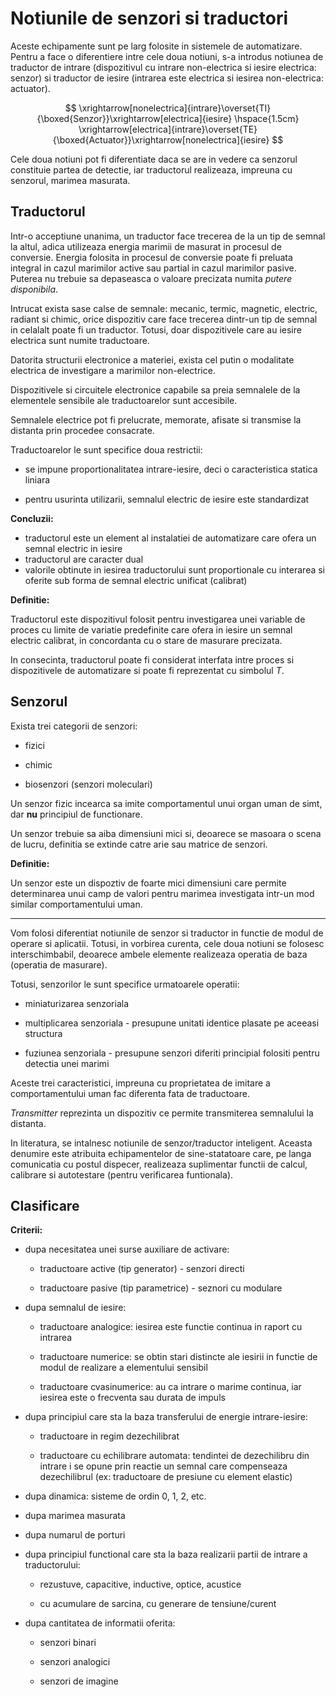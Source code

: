 # Notiunile de senzori si traductori

Aceste echipamente sunt pe larg folosite in sistemele de automatizare. Pentru a face o diferentiere intre cele doua notiuni, s-a introdus notiunea de traductor de intrare (dispozitivul cu intrare non-electrica si iesire electrica: senzor) si traductor de iesire (intrarea este electrica si iesirea non-electrica: actuator).

$$
\xrightarrow[nonelectrica]{intrare}\overset{TI}{\boxed{Senzor}}\xrightarrow[electrica]{iesire} 
\hspace{1.5cm}
\xrightarrow[electrica]{intrare}\overset{TE}{\boxed{Actuator}}\xrightarrow[nonelectrica]{iesire} 
$$

Cele doua notiuni pot fi diferentiate daca se are in vedere ca senzorul constituie partea de detectie, iar traductorul realizeaza, impreuna cu senzorul, marimea masurata.

## Traductorul

Intr-o acceptiune unanima, un traductor face trecerea de la un tip de semnal la altul, adica utilizeaza energia marimii de masurat in procesul de conversie. Energia folosita in procesul de conversie poate fi preluata integral in cazul marimilor active sau partial in cazul marimilor pasive. Puterea nu trebuie sa depaseasca o valoare precizata numita *putere disponibila*. 

Intrucat exista sase calse de semnale: mecanic, termic, magnetic, electric, radiant si chimic, orice dispozitiv care face trecerea dintr-un tip de semnal in celalalt poate fi un traductor. Totusi, doar dispozitivele care au iesire electrica sunt numite traductoare.

Datorita structurii electronice a materiei, exista cel putin o modalitate electrica de investigare a marimilor non-electrice. 

Dispozitivele si circuitele electronice capabile sa preia semnalele de la elementele sensibile ale traductoarelor sunt accesibile.

Semnalele electrice pot fi prelucrate, memorate, afisate si transmise la distanta prin procedee consacrate.

Traductoarelor le sunt specifice doua restrictii:

- se impune proportionalitatea intrare-iesire, deci o caracteristica statica liniara

- pentru usurinta utilizarii, semnalul electric de iesire este standardizat

**Concluzii:**

- traductorul este un element al instalatiei de automatizare care ofera un semnal electric in iesire
- traductorul are caracter dual
- valorile obtinute in iesirea traductorului sunt proportionale cu interarea si oferite sub forma de semnal electric unificat (calibrat) 

**Definitie:**

Traductorul este dispozitivul folosit pentru investigarea unei variable de proces cu limite de variatie predefinite care ofera in iesire un semnal electric calibrat, in concordanta cu o stare de masurare precizata. 

In consecinta, traductorul poate fi considerat interfata intre proces si dispozitivele de automatizare si poate fi reprezentat cu simbolul $T$.

## Senzorul

Exista trei categorii de senzori:

- fizici

- chimic

- biosenzori (senzori moleculari)

Un senzor fizic incearca sa imite comportamentul unui organ uman de simt, dar **nu** principiul de functionare. 

Un senzor trebuie sa aiba dimensiuni mici si, deoarece se masoara o scena de lucru, definitia se extinde catre arie sau matrice de senzori.

**Definitie:**

Un senzor este un dispoztiv de foarte mici dimensiuni care permite determinarea unui camp de valori pentru marimea investigata intr-un mod similar comportamentului uman.

---

Vom folosi diferentiat notiunile de senzor si traductor in functie de modul de operare si aplicatii. Totusi, in vorbirea curenta, cele doua notiuni se folosesc interschimbabil, deoarece ambele elemente realizeaza operatia de baza (operatia de masurare).

Totusi, senzorilor le sunt specifice urmatoarele operatii:

- miniaturizarea senzoriala

- multiplicarea senzoriala - presupune unitati identice plasate pe aceeasi structura

- fuziunea senzoriala - presupune senzori diferiti principial folositi pentru detectia unei marimi

Aceste trei caracteristici, impreuna cu proprietatea de imitare a comportamentului uman fac diferenta fata de traductoare.

*Transmitter* reprezinta un dispozitiv ce permite transmiterea semnalului la distanta.

In literatura, se intalnesc notiunile de senzor/traductor inteligent. Aceasta denumire este atribuita echipamentelor de sine-statatoare care, pe langa comunicatia cu postul dispecer, realizeaza suplimentar functii de calcul, calibrare si autotestare (pentru verificarea funtionala).

## Clasificare

**Criterii:**

- dupa necesitatea unei surse auxiliare de activare:
  
  - traductoare active (tip generator) - senzori directi
  
  - traductoare pasive (tip parametrice) - seznori cu modulare

- dupa semnalul de iesire:
  
  - traductoare analogice: iesirea este functie continua in raport cu intrarea
  
  - traductoare numerice: se obtin stari distincte ale iesirii in functie de modul de realizare a elementului sensibil
  
  - traductoare cvasinumerice: au ca intrare o marime continua, iar iesirea este o frecventa sau durata de impuls

- dupa principiul care sta la baza transferului de energie intrare-iesire:
  
  - traductoare in regim dezechilibrat
  
  - traductoare cu echilibrare automata: tendintei de dezechilibru din intrare i se opune prin reactie un semnal care compenseaza dezechilibrul (ex: traductoare de presiune cu element elastic)

- dupa dinamica: sisteme de ordin 0, 1, 2, etc.

- dupa marimea masurata

- dupa numarul de porturi

- dupa principiul functional care sta la baza realizarii partii de intrare a traductorului:
  
  - rezustuve, capacitive, inductive, optice, acustice
  
  - cu acumulare de sarcina, cu generare de tensiune/curent

- dupa cantitatea de informatii oferita:
  
  - senzori binari
  
  - senzori analogici
  
  - senzori de imagine
